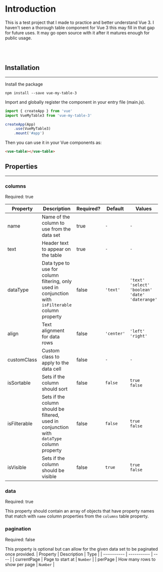 # Introduction
This is a test project that I made to practice and better understand Vue 3. I haven't seen a thorough table component for Vue 3 this may fill in that gap for future uses. It may go open source with it after it matures enough for public usage.

<br>
<br>



## Installation
---
Install the package

```shell
npm install --save vue-my-table-3
```

Import and globally register the component in your entry file (main.js).

```javascript
import { createApp } from 'vue'
import VueMyTable3 from 'vue-my-table-3'

createApp(App)
	.use(VueMyTable3)
	.mount('#app')
```

Then you can use it in your Vue components as:

```html
<vue-table></vue-table>

```

## Properties
---

### columns
Required: true

| Property    | Description | Required?   | Default     | Values |
| ----------- | ----------- | ----------- | ----------- | ---------- |
| name        | Name of the column to use from the data set | true | `-` | `-` |
| text        | Header text to appear on the table | true | `-` | `-` |
| dataType    | Data type to use for column filtering, only used in conjunction with `isFilterable` column property | false | `'text'` |  `'text'` `'select'` `'boolean'` `'date'` `'daterange'` |
| align       | Text alignment for data rows | false | `'center'` | `'left'` `'right'` |
| customClass | Custom class to apply to the data cell | false | `-` | `-` |
| isSortable  | Sets if the column should sort | false | `false` | `true` <br> `false` |
| isFilterable  | Sets if the column should be filtered, used in conjunction with `dataType` column property | false | `false` | `true` <br> `false` |
| isVisible   | Sets if the column should be visible | false | `true` | `true` <br> `false` |

### data
Required: true

This property should contain an array of objects that have property names that match with `name` column properties from the `columns` table property.

### pagination
Required: false

This property is optional but can allow for the given data set to be paginated once provided.
| Property    | Description | Type |
| ----------- | ----------- | ---- |
| currentPage | Page to start at | `Number` |
| perPage     | How many rows to show per page | `Number` |

